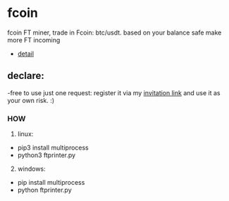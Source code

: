 # fcoin
fcoin FT miner, trade in Fcoin: btc/usdt. based on your balance safe make more FT incoming

- [detail](https://www.fcoin.pro/mining)
## declare:
-free to use just one request: register it via my [invitation link](https://www.fcoin.com/i/mEGne) and use it as your own risk. :)
### HOW
1. linux:  
- pip3 install multiprocess
- python3 ftprinter.py
2. windows: 
- pip install multiprocess
- python ftprinter.py
